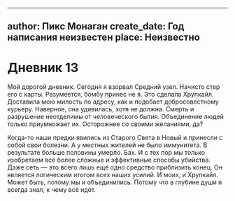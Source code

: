 
---
author: Пикс Монаган
create_date: Год написания неизвестен
place: Неизвестно
---

# Дневник 13


Мой дорогой дневник. Сегодня я взорвал Средний узел. Начисто стер его с карты. Разумеется, бомбу принес не я. Это сделала Хрупкайл. Доставила мою милость по адресу, как и подобает добросовестному курьеру. Наверное, она удивилась, хотя не должна. Смерть и разрушение неотделимы от человеческого бытия. Объединение людей только приумножает их. Осторожнее со своими желаниями, да?


Когда-то наши предки явились из Старого Света в Новый и принесли с собой свои болезни. А у местных жителей не было иммунитета. В результате больше половины умерло. Бах. И с тех пор мы только изобретаем всё более сложные и эффективные способы убийства. Даже сеть — это всего лишь ещё одно средство приблизить конец. Он является логическим итогом всех наших усилий. И моих, и Хрупкайл. Может быть, потому мы и объединились. Потому что в глубине души я всегда знал, к чему всё идет.




